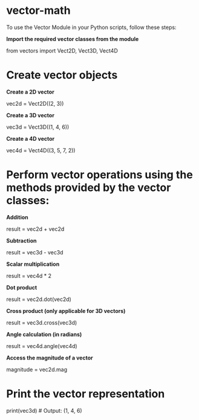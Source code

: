 # vector-math
To use the Vector Module in your Python scripts, follow these steps:

**Import the required vector classes from the module**

from vectors import Vect2D, Vect3D, Vect4D

# Create vector objects

**Create a 2D vector**

vec2d = Vect2D((2, 3))

**Create a 3D vector**

vec3d = Vect3D((1, 4, 6))

**Create a 4D vector**

vec4d = Vect4D((3, 5, 7, 2))

# Perform vector operations using the methods provided by the vector classes:
**Addition**

result = vec2d + vec2d

**Subtraction**

result = vec3d - vec3d

**Scalar multiplication**

result = vec4d * 2

**Dot product**

result = vec2d.dot(vec2d)

**Cross product (only applicable for 3D vectors)**

result = vec3d.cross(vec3d)

**Angle calculation (in radians)**

result = vec4d.angle(vec4d)

**Access the magnitude of a vector**

magnitude = vec2d.mag

# Print the vector representation
print(vec3d)  # Output: (1, 4, 6)
